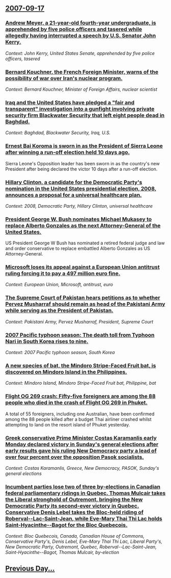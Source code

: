 ## [2007-09-17](/news/2007/09/17/index.md)

### [ Andrew Meyer, a 21-year-old fourth-year undergraduate, is apprehended by five police officers and tasered while allegedly having interrupted a speech by U.S. Senator John Kerry.](/news/2007/09/17/andrew-meyer-a-21-year-old-fourth-year-undergraduate-is-apprehended-by-five-police-officers-and-tasered-while-allegedly-having-interrupte.md)
_Context: John Kerry, United States Senate, apprehended by five police officers, tasered_

### [ Bernard Kouchner, the French Foreign Minister, warns of the possibility of war over Iran's nuclear program. ](/news/2007/09/17/bernard-kouchner-the-french-foreign-minister-warns-of-the-possibility-of-war-over-iran-s-nuclear-program.md)
_Context: Bernard Kouchner, Minister of Foreign Affairs, nuclear scientist_

### [ Iraq and the United States have pledged a "fair and transparent" investigation into a gunfight involving private security firm Blackwater Security that left eight people dead in Baghdad. ](/news/2007/09/17/iraq-and-the-united-states-have-pledged-a-fair-and-transparent-investigation-into-a-gunfight-involving-private-security-firm-blackwater-s.md)
_Context: Baghdad, Blackwater Security, Iraq, U.S._

### [ Ernest Bai Koroma is sworn in as the President of Sierra Leone after winning a run-off election held 10 days ago. ](/news/2007/09/17/ernest-bai-koroma-is-sworn-in-as-the-president-of-sierra-leone-after-winning-a-run-off-election-held-10-days-ago.md)
Sierra Leone&#039;s Opposition leader has been sworn in as the country&#039;s new President after being declared the victor 10 days after a run-off election.

### [ Hillary Clinton, a candidate for the Democratic Party's nomination in the United States presidential election, 2008, announces a proposal for a universal healthcare plan. ](/news/2007/09/17/hillary-clinton-a-candidate-for-the-democratic-party-s-nomination-in-the-united-states-presidential-election-2008-announces-a-proposal-f.md)
_Context: 2008, Democratic Party, Hillary Clinton, universal healthcare_

### [ President George W. Bush nominates Michael Mukasey to replace Alberto Gonzales as the next Attorney-General of the United States. ](/news/2007/09/17/president-george-w-bush-nominates-michael-mukasey-to-replace-alberto-gonzales-as-the-next-attorney-general-of-the-united-states.md)
US President George W Bush has nominated a retired federal judge and law and order conservative to replace embattled Alberto Gonzales as US Attorney-General.

### [ Microsoft loses its appeal against a European Union antitrust ruling forcing it to pay a 497 million euro fine. ](/news/2007/09/17/microsoft-loses-its-appeal-against-a-european-union-antitrust-ruling-forcing-it-to-pay-a-497-million-euro-fine.md)
_Context: European Union, Microsoft, antitrust, euro_

### [ The Supreme Court of Pakistan hears petitions as to whether Pervez Musharraf should remain as head of the Pakistani Army while serving as the President of Pakistan. ](/news/2007/09/17/the-supreme-court-of-pakistan-hears-petitions-as-to-whether-pervez-musharraf-should-remain-as-head-of-the-pakistani-army-while-serving-as-t.md)
_Context: Pakistani Army, Pervez Musharraf, President, Supreme Court_

### [ 2007 Pacific typhoon season: The death toll from Typhoon Nari in South Korea rises to nine. ](/news/2007/09/17/2007-pacific-typhoon-season-the-death-toll-from-typhoon-nari-in-south-korea-rises-to-nine.md)
_Context: 2007 Pacific typhoon season, South Korea_

### [ A new species of bat, the Mindoro Stripe-Faced Fruit bat, is discovered on Mindoro Island in the Philippines. ](/news/2007/09/17/a-new-species-of-bat-the-mindoro-stripe-faced-fruit-bat-is-discovered-on-mindoro-island-in-the-philippines.md)
_Context: Mindoro Island, Mindoro Stripe-Faced Fruit bat, Philippine, bat_

### [ Flight OG 269 crash: Fifty-five foreigners are among the 88 people who died in the crash of Flight OG 269 in Phuket. ](/news/2007/09/17/flight-og-269-crash-p-fifty-five-foreigners-are-among-the-88-people-who-died-in-the-crash-of-flight-og-269-in-phuket.md)
A total of 55 foreigners, including one Australian, have been confirmed among the 88 people killed after a budget Thai airliner crashed whilst attempting to land on the resort island of Phuket yesterday.

### [ Greek conservative Prime Minister Costas Karamanlis early Monday declared victory in Sunday's general elections after early results gave his ruling New Democracy party a lead of over four percent over the opposition Pasok socialists. ](/news/2007/09/17/greek-conservative-prime-minister-costas-karamanlis-early-monday-declared-victory-in-sunday-s-general-elections-after-early-results-gave-hi.md)
_Context: Costas Karamanlis, Greece, New Democracy, PASOK, Sunday's general elections_

### [ Incumbent parties lose two of three by-elections in Canadian federal parliamentary ridings in Quebec. Thomas Mulcair takes the Liberal stronghold of Outremont, bringing the New Democratic Party its second-ever victory in Quebec. Conservative Denis Lebel takes the Bloc-held riding of Roberval--Lac-Saint-Jean, while Eve-Mary Thai Thi Lac holds Saint-Hyacinthe--Bagot for the Bloc Quebecois. ](/news/2007/09/17/incumbent-parties-lose-two-of-three-by-elections-in-canadian-federal-parliamentary-ridings-in-quebec-thomas-mulcair-takes-the-liberal-stro.md)
_Context: Bloc Quebecois, Canada, Canadian House of Commons, Conservative Party's, Denis Lebel, Eve-Mary Thai Thi Lac, Liberal Party's, New Democratic Party, Outremont, Quebec, Roberval--Lac-Saint-Jean, Saint-Hyacinthe--Bagot, Thomas Mulcair, by-election_

## [Previous Day...](/news/2007/09/16/index.md)

